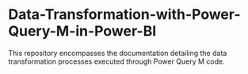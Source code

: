 # Data-Transformation-with-Power-Query-M-in-Power-BI
This repository encompasses the documentation detailing the data transformation processes executed through Power Query M code.
